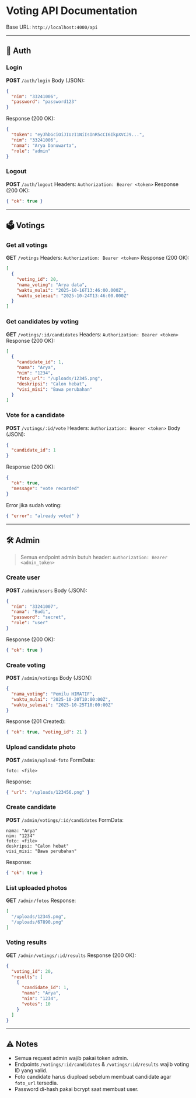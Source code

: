 # Voting API Documentation

Base URL: `http://localhost:4000/api`

---

## 🔐 Auth

### Login

**POST** `/auth/login`
Body (JSON):

```json
{
  "nim": "33241006",
  "password": "password123"
}
```

Response (200 OK):

```json
{
  "token": "eyJhbGciOiJIUzI1NiIsInR5cCI6IkpXVCJ9...",
  "nim": "33241006",
  "nama": "Arya Danuwarta",
  "role": "admin"
}
```

### Logout

**POST** `/auth/logout`
Headers: `Authorization: Bearer <token>`
Response (200 OK):

```json
{ "ok": true }
```

---

## 🗳 Votings

### Get all votings

**GET** `/votings`
Headers: `Authorization: Bearer <token>`
Response (200 OK):

```json
[
  {
    "voting_id": 20,
    "nama_voting": "Arya data",
    "waktu_mulai": "2025-10-16T13:46:00.000Z",
    "waktu_selesai": "2025-10-24T13:46:00.000Z"
  }
]
```

### Get candidates by voting

**GET** `/votings/:id/candidates`
Headers: `Authorization: Bearer <token>`
Response (200 OK):

```json
[
  {
    "candidate_id": 1,
    "nama": "Arya",
    "nim": "1234",
    "foto_url": "/uploads/12345.png",
    "deskripsi": "Calon hebat",
    "visi_misi": "Bawa perubahan"
  }
]
```

### Vote for a candidate

**POST** `/votings/:id/vote`
Headers: `Authorization: Bearer <token>`
Body (JSON):

```json
{
  "candidate_id": 1
}
```

Response (200 OK):

```json
{
  "ok": true,
  "message": "vote recorded"
}
```

Error jika sudah voting:

```json
{ "error": "already voted" }
```

---

## 🛠 Admin

> Semua endpoint admin butuh header: `Authorization: Bearer <admin_token>`

### Create user

**POST** `/admin/users`
Body (JSON):

```json
{
  "nim": "33241007",
  "nama": "Budi",
  "password": "secret",
  "role": "user"
}
```

Response (200 OK):

```json
{ "ok": true }
```

### Create voting

**POST** `/admin/votings`
Body (JSON):

```json
{
  "nama_voting": "Pemilu HIMATIF",
  "waktu_mulai": "2025-10-20T10:00:00Z",
  "waktu_selesai": "2025-10-25T10:00:00Z"
}
```

Response (201 Created):

```json
{ "ok": true, "voting_id": 21 }
```

### Upload candidate photo

**POST** `/admin/upload-foto`
FormData:

```
foto: <file>
```

Response:

```json
{ "url": "/uploads/123456.png" }
```

### Create candidate

**POST** `/admin/votings/:id/candidates`
FormData:

```
nama: "Arya"
nim: "1234"
foto: <file>
deskripsi: "Calon hebat"
visi_misi: "Bawa perubahan"
```

Response:

```json
{ "ok": true }
```

### List uploaded photos

**GET** `/admin/fotos`
Response:

```json
[
  "/uploads/12345.png",
  "/uploads/67890.png"
]
```

### Voting results

**GET** `/admin/votings/:id/results`
Response (200 OK):

```json
{
  "voting_id": 20,
  "results": [
    {
      "candidate_id": 1,
      "nama": "Arya",
      "nim": "1234",
      "votes": 10
    }
  ]
}
```

---

## ⚠️ Notes

* Semua request admin wajib pakai token admin.
* Endpoints `/votings/:id/candidates` & `/votings/:id/results` wajib voting ID yang valid.
* Foto candidate harus diupload sebelum membuat candidate agar `foto_url` tersedia.
* Password di-hash pakai bcrypt saat membuat user.
